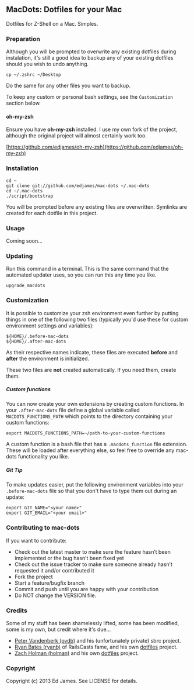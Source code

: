 ## MacDots: Dotfiles for your Mac

Dotfiles for Z-Shell on a Mac. Simples.

### Preparation

Although you will be prompted to overwrite any existing dotfiles during instalation, it's still a good idea to backup any of your existing dotfiles should you wish to undo anything.

    cp ~/.zshrc ~/Desktop

Do the same for any other files you want to backup.

To keep any custom or personal bash settings, see the `Customization` section below.

#### oh-my-zsh

Ensure you have **oh-my-zsh** installed. I use my own fork of the project, although the original project will almost certainly work too.

[https://github.com/edjames/oh-my-zsh](https://github.com/edjames/oh-my-zsh)

### Installation

    cd ~
    git clone git://github.com/edjames/mac-dots ~/.mac-dots
    cd ~/.mac-dots
    ./script/bootstrap

You will be prompted before any existing files are overwritten. Symlinks are created for each dotfile in this project.

### Usage

Coming soon...

### Updating

Run this command in a terminal. This is the same command that the automated updater uses, so you can run this any time you like.

    upgrade_macdots

### Customization

It is possible to customize your zsh environment even further by putting things in one of the following two files (typically you'd use these for custom environment settings and variables):

    ${HOME}/.before-mac-dots
    ${HOME}/.after-mac-dots

As their respective names indicate, these files are executed **before** and **after** the environment is initialized.

These two files are **not** created automatically. If you need them, create them.

##### Custom functions

You can now create your own extensions by creating custom functions. In your `.after-mac-dots` file define a global variable called `MACDOTS_FUNCTIONS_PATH` which points to the directory containing your custom functions:

    export MACDOTS_FUNCTIONS_PATH=~/path-to-your-custom-functions

A custom function is a bash file that has a `.macdots_function` file extension. These will be loaded after everything else, so feel free to override any mac-dots functionality you like.

##### Git Tip

To make updates easier, put the following environment variables into your
`.before-mac-dots` file so that you don't have to type them out during an update:

    export GIT_NAME="<your name>"
    export GIT_EMAIL="<your email>"

### Contributing to mac-dots

If you want to contribute:

* Check out the latest master to make sure the feature hasn’t been implemented or the bug hasn’t been fixed yet
* Check out the issue tracker to make sure someone already hasn’t requested it and/or contributed it
* Fork the project
* Start a feature/bugfix branch
* Commit and push until you are happy with your contribution
* Do NOT change the VERSION file.

### Credits

Some of my stuff has been shamelessly lifted, some has been modified, some is my own, but credit where it's due...

* [Peter Vandenberk (pvdb)](https://github.com/pvdb) and his (unfortunately private) sbrc project.
* [Ryan Bates (ryanb)](https://github.com/ryanb) of RailsCasts fame, and his own [dotfiles](https://github.com/ryanb/dotfiles) project.
* [Zach Holman (holman)](https://github.com/holman) and his own [dotfiles](https://github.com/holman/dotfiles) project.

### Copyright

Copyright (c) 2013 Ed James. See LICENSE for details.
